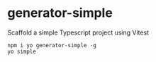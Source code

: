 # generator-simple

Scaffold a simple Typescript project using Vitest

```
npm i yo generator-simple -g
yo simple
```

